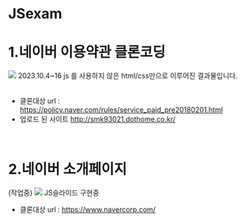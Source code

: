 # JSexam

<h1>1.네이버 이용약관 클론코딩</h1>
<img src="https://github.com/Kimsukkyung0/JSexam/assets/129349523/ee445dfd-19c6-42ed-867c-7f9c83cf7b99">
2023.10.4~16
js 를 사용하지 않은 html/css만으로 이루어진 결과물입니다.<br><br>

- 클론대상 url : https://policy.naver.com/rules/service_paid_pre20180201.html
- 업로드 된 사이트 http://smk93021.dothome.co.kr/
<br>
<h1>2.네이버 소개페이지</h1>
(작업중)
<img src="https://github.com/Kimsukkyung0/JSexam/assets/129349523/41b667a9-f597-4a26-aae8-88ff99fc4856">
JS슬라이드 구현중

- 클론대상 url : https://www.navercorp.com/
